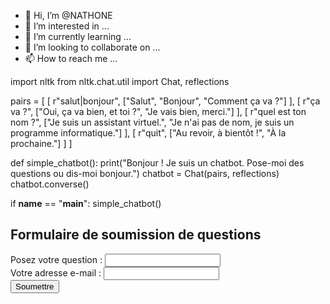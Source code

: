 - 👋 Hi, I’m @NATHONE
- 👀 I’m interested in ...
- 🌱 I’m currently learning ...
- 💞️ I’m looking to collaborate on ...
- 📫 How to reach me ...

<!---
NATHONE/NATHONE is a ✨ special ✨ repository because its `README.md` (this file) appears on your GitHub profile.
You can click the Preview link to take a look at your changes.
--->
import nltk
from nltk.chat.util import Chat, reflections

pairs = [
    [
        r"salut|bonjour",
        ["Salut", "Bonjour", "Comment ça va ?"]
    ],
    [
        r"ça va ?",
        ["Oui, ça va bien, et toi ?", "Je vais bien, merci."]
    ],
    [
        r"quel est ton nom ?",
        ["Je suis un assistant virtuel.", "Je n'ai pas de nom, je suis un programme informatique."]
    ],
    [
        r"quit",
        ["Au revoir, à bientôt !", "À la prochaine."]
    ]
]

def simple_chatbot():
    print("Bonjour ! Je suis un chatbot. Pose-moi des questions ou dis-moi bonjour.")
    chatbot = Chat(pairs, reflections)
    chatbot.converse()

if __name__ == "__main__":
    simple_chatbot()
    <!DOCTYPE html>
<html lang="fr">
<head>
    <meta charset="UTF-8">
    <meta name="viewport" content="width=device-width, initial-scale=1.0">
    <title>Formulaire de soumission de questions</title>
</head>
<body>
    <h2>Formulaire de soumission de questions</h2>
    <form action="/submit-question" method="post">
        <div>
            <label for="question">Posez votre question :</label>
            <input type="text" id="question" name="question" required>
        </div>
        <div>
            <label for="email">Votre adresse e-mail :</label>
            <input type="email" id="email" name="email" required>
        </div>
        <div>
            <input type="submit" value="Soumettre">
        </div>
    </form>
</body>
</html>
